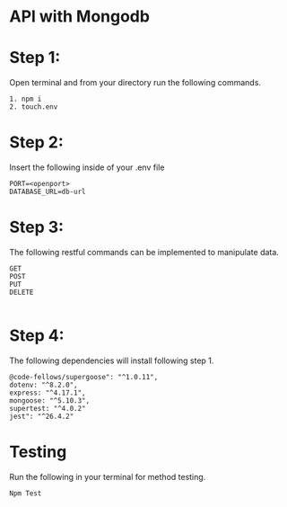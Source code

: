 # API with Mongodb

# Step 1:
Open terminal and from your directory run the following commands.
```
1. npm i
2. touch.env
```
# Step 2:
Insert the following inside of your .env file
```
PORT=<openport>
DATABASE_URL=db-url

```
# Step 3:
The following restful commands can be implemented to manipulate data.
```
GET
POST
PUT
DELETE


```

# Step 4: 
The following dependencies will install following step 1.
```
@code-fellows/supergoose": "^1.0.11",
dotenv: "^8.2.0",
express: "^4.17.1",
mongoose: "^5.10.3",
supertest: "^4.0.2"
jest": "^26.4.2"

```

# Testing
Run the following in your terminal for method testing.
```
Npm Test

```






